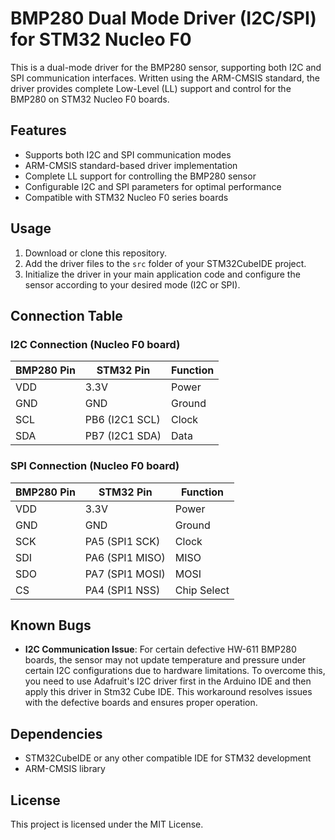 # BMP280 Dual Mode Driver (I2C/SPI) for STM32 Nucleo F0

This is a dual-mode driver for the BMP280 sensor, supporting both I2C and SPI communication interfaces. Written using the ARM-CMSIS standard, the driver provides complete Low-Level (LL) support and control for the BMP280 on STM32 Nucleo F0 boards.

## Features
- Supports both I2C and SPI communication modes
- ARM-CMSIS standard-based driver implementation
- Complete LL support for controlling the BMP280 sensor
- Configurable I2C and SPI parameters for optimal performance
- Compatible with STM32 Nucleo F0 series boards

## Usage
1. Download or clone this repository.
2. Add the driver files to the `src` folder of your STM32CubeIDE project.
3. Initialize the driver in your main application code and configure the sensor according to your desired mode (I2C or SPI).

## Connection Table

### I2C Connection (Nucleo F0 board)
| BMP280 Pin | STM32 Pin      | Function  |
|------------|----------------|-----------|
| VDD        | 3.3V           | Power     |
| GND        | GND            | Ground    |
| SCL        | PB6 (I2C1 SCL) | Clock     |
| SDA        | PB7 (I2C1 SDA) | Data      |

### SPI Connection (Nucleo F0 board)
| BMP280 Pin | STM32 Pin      | Function  |
|------------|----------------|-----------|
| VDD        | 3.3V           | Power     |
| GND        | GND            | Ground    |
| SCK        | PA5 (SPI1 SCK) | Clock     |
| SDI        | PA6 (SPI1 MISO)| MISO      |
| SDO        | PA7 (SPI1 MOSI)| MOSI      |
| CS         | PA4 (SPI1 NSS) | Chip Select |

## Known Bugs
- **I2C Communication Issue**: For certain defective HW-611 BMP280 boards, the sensor may not update temperature and pressure under certain I2C configurations due to hardware limitations. To overcome this, you need to use Adafruit's I2C driver first in the Arduino IDE and then apply this driver in Stm32 Cube IDE. This workaround resolves issues with the defective boards and ensures proper operation.

## Dependencies
- STM32CubeIDE or any other compatible IDE for STM32 development
- ARM-CMSIS library

## License
This project is licensed under the MIT License.
